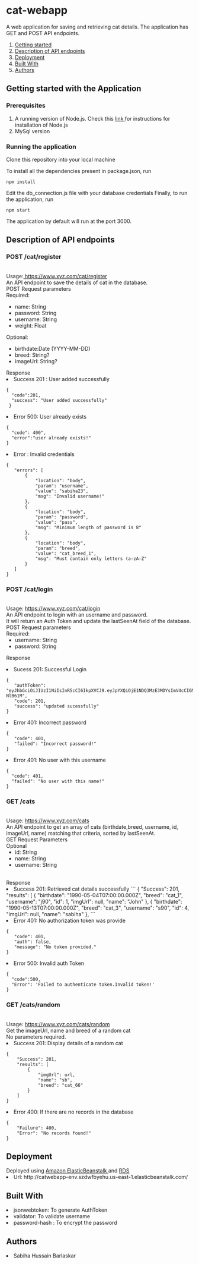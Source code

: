 # cat-webapp
A web application for saving and retrieving cat details. The application has GET and POST API endpoints.
<br>
<ol>
 <li> <a href="#point_1">Getting started</a>
 <li> <a href="#point_2">Description of API endpoints</a>
 <li> <a href="#point_3">Deployment </a>
 <li> <a href="#point_4">Built With <a>
 <li> <a href="#point_5">Authors</a>
</ol>

<p id="point_1"> <h2>Getting started with the Application</h2>
<p> <h3>Prerequisites </h3> </p>
       <ol>
       <li> A running version of Node.js. Check this <a href = "https://nodejs.org/en/download/package-manager/"> link </a> for instructions for installation of Node.js
       <li>MySql version
   </ol>
<p> <h3> Running the application </h3> </p>                                                                                              
 Clone this repository into your local machine
 
 To install all the dependencies present in package.json, run
 
 ```
 npm install
 ```
 Edit the db_connection.js file with your database credentials
 Finally, to run the application, run
 
 ```
 npm start
 ```
 The application by default will run at the port 3000.

<p id="point_2"><h2> Description of API endpoints </h2> </p>
<p id="api_1">  <h3> POST /cat/register </h3> </p>
<br>Usage:<a href="#"> https://www.xyz.com/cat/register </a>
<br>An API endpoint to save the details of cat in the database.
<br>POST Request parameters
<br>Required:
<ul>
 <li>name: String
 <li>password: String
 <li>username: String
 <li>weight: Float
 </ul>
 Optional:
  <ul>
 <li> birthdate:Date (YYYY-MM-DD)
 <li>breed: String?
 <li> imageUrl: String?
 </ul>
Response
<li>Success 201 : User added successfully
 
```
{
  "code":201,
  "success": "User added successfully"
 }
```
<li> Error 500: User already exists
 
 ```
 {
   "code": 400",
   "error":"user already exists!"
 }
 ```
 <li> Error : Invalid credentials
 
 ```
 {
    "errors": [
        {
            "location": "body",
            "param": "username",
            "value": "sabiha23",
            "msg": "Invalid username!"
        },
        {
            "location": "body",
            "param": "password",
            "value": "pass",
            "msg": "Minimum length of password is 8"
        },
        {
            "location": "body",
            "param": "breed",
            "value": "cat_breed_1",
            "msg": "Must contain only letters (a-zA-Z"
        }
    ]
}

 ```
</p>
<p id ="api_2"> <h3> POST /cat/login </h3>
<br>Usage: <a href="#"> https://www.xyz.com/cat/login</a>
<br>
An API endpoint to login with an username and password.
<br>It will return an Auth Token and update the lastSeenAt field of the database.
<br>POST Request parameters
<br>Required:
<ul>
    <li> username: String
    <li> password: String
 </ul>
 
 Response
 
   <li>Sucess 201: Successful Login 
 
 ```
 {
    "authToken": "eyJhbGciOiJIUzI1NiIsInR5cCI6IkpXVCJ9.eyJpYXQiOjE1NDQ3MzE3MDYsImV4cCI6MTU0NDgxODEwNn0.VwFW8T8FE7JAXLU_nT9gZ2xOh1L7NKFUqaw4-NlB61M",
    "code": 201,
    "success": "updated sucessfully"
}
 ```
 <li>Error 401: Incorrect password
  
 ```
 {
    "code": 401,
    "failed": "Incorrect password!"
}
 ```
 <li>Error 401: No user with this username 
 
  ```
 {
    "code": 401,
    "failed": "No user with this name!"
}
 ```
<p id ="api_3"> <h3> GET /cats </h3>
<br>Usage: <a href="#"> https://www.xyz.com/cats</a>
<br>An API endpoint to get an array of cats (birthdate,breed, username, id, imageUrl, name) matching that criteria, sorted by lastSeenAt.
<br>GET Request Parameters
<br> Optional
<ul>
<li> id: String
<li> name: String
<li> username: String
</ul>
<br> Response
<li> Success 201: Retrieved cat details successfully
```
 {
    "Success": 201,
    "results": [
        {
            "birthdate": "1990-05-04T07:00:00.000Z",
            "breed": "cat_1",
            "username": "j90",
            "id": 1,
            "imgUrl": null,
            "name": "John"
        },
        {
            "birthdate": "1990-05-13T07:00:00.000Z",
            "breed": "cat_3",
            "username": "s90",
            "id": 4,
            "imgUrl": null,
            "name": "sabiha"
        },
```

<li> Error 401: No authorization token was provide
 
 ```
 {
    "code": 401,
    "auth": false,
    "message": "No token provided."
}
 ```
 
<li> Error 500: Invalid auth Token
 
 ```
 {
   "code":500, 
   "Error": 'Failed to authenticate token.Invalid token!'
 }
 ```
</p>
<p id ="api_4"><h3> GET /cats/random </h3>
<br>Usage: <a href="#"> https://www.xyz.com/cats/random</a>
<br> Get the imageUrl, name and breed of a random cat
<br>No parameters required.

<li>Success 201: Display details of a random cat

```
{
    "Success": 201,
    "results": [
        {
            "imgUrl": url,
            "name": "sb",
            "breed": "cat_66"
        }
    ]
}
```

<li>Error 400: If there are no records in the database

```
{
    "Failure": 400,
    "Error": "No records found!"
}
```

</p>
<p id="point_3"> <h2> Deployment </h2> </p>
Deployed using <a href="https://docs.aws.amazon.com/quickstarts/latest/webapp/welcome.html?icmpid=docs_eb_console_new"> Amazon ElasticBeanstalk </a> and <a href="https://docs.aws.amazon.com/AmazonRDS/latest/UserGuide/CHAP_GettingStarted.html"> RDS </a>
<li> Url: http://catwebapp-env.szdwfbyehu.us-east-1.elasticbeanstalk.com/

<p id="point_4"> <h2> Built With </h2> </p>
<li> jsonwebtoken: To generate AuthToken
<li> validator: To validate username
<li> password-hash : To encrypt the password
<p id="point_5"> <h2> Authors </h2> </p>
<li> Sabiha Hussain Barlaskar
